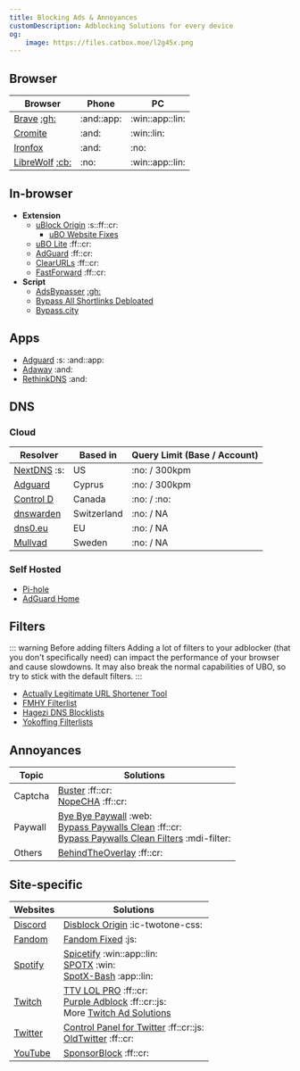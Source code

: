```yaml
---
title: Blocking Ads & Annoyances
customDescription: Adblocking Solutions for every device
og:
    image: https://files.catbox.moe/l2g45x.png
---
```


<GradientCard title="Blocking Ads" description="Adblocking Solutions for every device" theme="turquoise" variant="thin"/>


## Browser
| Browser | Phone | PC |
|-|-|-|
| [Brave](https://brave.com/) [:gh:](https://github.com/brave/brave-browser) | :and::app: | :win::app::lin: |
| [Cromite](https://github.com/uazo/cromite) | :and: | :win::lin: |
| [Ironfox](https://gitlab.com/ironfox-oss/IronFox/) | :and: | :no: |
| [LibreWolf](https://librewolf.net/) [:cb:](https://codeberg.org/librewolf/source) | :no: | :win::app::lin: |

## In-browser
- **Extension**
  - [uBlock Origin](https://github.com/gorhill/uBlock) :s::ff::cr:
    - [uBO Website Fixes](https://old.reddit.com/r/uBlockOrigin/wiki/solutions/)
  - [uBO Lite](https://github.com/uBlockOrigin/uBOL-home) :ff::cr:
  - [AdGuard](https://adguard.com/en/adguard-browser-extension/overview.html) :ff::cr:
  - [ClearURLs](https://docs.clearurls.xyz/) :ff::cr:
  - [FastForward](https://fastforward.team/) :ff::cr:
- **Script**
  - [AdsBypasser](https://adsbypasser.github.io/) [:gh:](https://github.com/adsbypasser/adsbypasser)
  - [Bypass All Shortlinks Debloated](https://codeberg.org/Amm0ni4/bypass-all-shortlinks-debloated/)
  - [Bypass.city](https://bypass.city/how-to-install-userscript)

## Apps
- [Adguard](https://adguard.com/en/welcome.html) :s: :and::app:
- [Adaway](https://adaway.org/) :and:
- [RethinkDNS](https://rethinkdns.com/) :and:

## DNS

### Cloud
| Resolver   | Based in  | Query Limit (Base / Account) |
|------------|----------|-----------------------------|
| [NextDNS](https://nextdns.io/) :s:  | US       | :no: / 300kpm   |
| [Adguard](https://adguard-dns.io/en/welcome.html)   | Cyprus   | :no: / 300kpm   |
| [Control D](https://controld.com/)   | Canada   | :no: / :no:   |
| [dnswarden](https://dnswarden.com/index.html) | Switzerland | :no: / NA  |
| [dns0.eu](https://www.dns0.eu/)   | EU   | :no: / NA   |
| [Mullvad](https://mullvad.net/en/help/dns-over-https-and-dns-over-tls)   | Sweden   | :no: / NA   |

### Self Hosted
- [Pi-hole](https://pi-hole.net/)
- [AdGuard Home](https://github.com/AdguardTeam/AdGuardHome)

## Filters

::: warning Before adding filters
Adding a lot of filters to your adblocker (that you don't specifically need) can impact the performance of your browser and cause slowdowns. It may also break the normal capabilities of UBO, so try to stick with the default filters.
:::

- [Actually Legitimate URL Shortener Tool](https://github.com/DandelionSprout/adfilt/blob/master/LegitimateURLShortener.txt)
- [FMHY Filterlist](https://github.com/fmhy/FMHYFilterlist)
- [Hagezi DNS Blocklists](https://github.com/hagezi/dns-blocklists)
- [Yokoffing Filterlists](https://github.com/yokoffing/filterlists) 


## Annoyances

| Topic | Solutions |
|-|-|
| Captcha | [Buster](https://github.com/dessant/buster) :ff::cr: <br> [NopeCHA](https://nopecha.com/) :ff::cr: |
| Paywall | [Bye Bye Paywall](https://byebyepaywall.com/en/) :web: <br> [Bypass Paywalls Clean](https://gitflic.ru/project/magnolia1234/bpc_updates) :ff::cr: <br> [Bypass Paywalls Clean Filters](https://gitflic.ru/project/magnolia1234/bypass-paywalls-clean-filters) :mdi-filter: |
| Others | [BehindTheOverlay](https://github.com/NicolaeNMV/BehindTheOverlay) :ff::cr: |


## Site-specific

| Websites | Solutions |
|-|-|
| [Discord](https://discord.com/) | [Disblock Origin](https://codeberg.org/AllPurposeMat/Disblock-Origin) :ic-twotone-css: |
| [Fandom](https://www.fandom.com/) | [Fandom Fixed](https://github.com/squabbled/FandomFixed) :js: |
| [Spotify](https://www.spotify.com/) |  [Spicetify](https://spicetify.app/) :win::app::lin: <br> [SPOTX](https://github.com/SpotX-Official/SpotX) :win: <br> [SpotX-Bash](https://github.com/SpotX-Official/SpotX-Bash) :app::lin: |
| [Twitch](https://www.twitch.tv/) | [TTV LOL PRO](https://github.com/younesaassila/ttv-lol-pro) :ff::cr: <br> [Purple Adblock](https://github.com/arthurbolsoni/Purple-adblock/) :ff::cr::js:  <br> More [Twitch Ad Solutions](https://github.com/pixeltris/TwitchAdSolutions/blob/master/full-list.md) |
| [Twitter](https://x.com/home) | [Control Panel for Twitter](https://github.com/insin/control-panel-for-twitter/) :ff::cr::js: <br> [OldTwitter](https://github.com/dimdenGD/OldTwitter) :ff::cr: |
| [YouTube](https://www.youtube.com/) | [SponsorBlock](https://sponsor.ajay.app/) :ff::cr: |